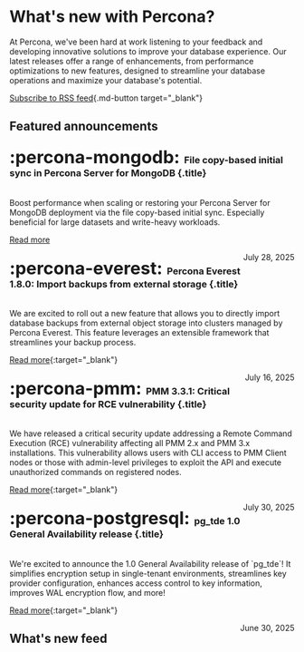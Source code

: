 # What's new with Percona?

At Percona, we've been hard at work listening to your feedback and developing innovative solutions to improve your database experience. Our latest releases offer a range of enhancements, from performance optimizations to new features, designed to streamline your database operations and maximize your database's potential.

[Subscribe to RSS feed](https://docs.percona.com/feed_rss_created.xml){.md-button target="_blank"}

## Featured announcements

<div data-grid markdown>

<div data-banner="mongodb" markdown>

### <span style="font-size:1.875em;margin-right:0.125em">:percona-mongodb:</span> File copy-based initial sync in Percona Server for MongoDB {.title}
<br>
Boost performance when scaling or restoring your Percona Server for MongoDB deployment via the file copy-based initial sync. Especially beneficial for large datasets and write-heavy workloads.

<div class="actions" markdown>

[Read more](../new/posts/MongoDB/file-copy-based-init-sync.md)

<span style="float: right;">July 28, 2025</span>

</div>
</div>

<div data-banner="everest" markdown>

### <span style="font-size:1.875em;margin-right:0.125em">:percona-everest:</span> Percona Everest 1.8.0: Import backups from external storage {.title}
<br>
We are excited to roll out a new feature that allows you to directly import database backups from external object storage into clusters managed by Percona Everest. This feature leverages an extensible framework that streamlines your backup process.

<div class="actions" markdown>

[Read more](../new/posts/Percona%20Everest/data_importers.md){:target="_blank"}

<span style="float: right;">July 16, 2025</span>

</div>
</div>

<div data-banner="pmm" markdown>

### <span style="font-size:1.875em;margin-right:0.125em">:percona-pmm:</span>  PMM 3.3.1: Critical security update for RCE vulnerability {.title}
<br>
We have released a critical security update addressing a Remote Command Execution (RCE) vulnerability affecting all PMM 2.x and PMM 3.x installations. This vulnerability allows users with CLI access to PMM Client nodes or those with admin-level privileges to exploit the API and execute unauthorized commands on registered nodes.

<div class="actions" markdown>

[Read more](../new/posts/Percona%20Monitoring%20and%20Management/pmm-3.3.1-release.md){:target="_blank"}

<span style="float: right;">July 30, 2025</span>

</div>
</div>

<div data-banner="postgresql" markdown>

### <span style="font-size:1.875em;margin-right:0.125em">:percona-postgresql:</span> pg_tde 1.0 General Availability release {.title}
<br>
We're excited to announce the 1.0 General Availability release of `pg_tde`! It simplifies encryption setup in single-tenant environments, streamlines key provider configuration, enhances access control to key information, improves WAL encryption flow, and more!
<div class="actions" markdown>

[Read more](../new/posts/PostgreSQL/pg-tde-1.0-release.md){:target="_blank"}

<span style="float: right;">June 30, 2025</span>

</div>
</div>



</div>

## What's new feed
